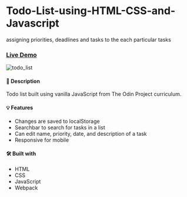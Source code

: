# Todo-List-using-HTML-CSS-and-Javascript
  assigning priorities, deadlines and tasks to the each particular tasks
### [Live Demo]()

![todo_list]()

#### 📝 Description
Todo list built using vanilla JavaScript from The Odin Project curriculum.

#### 💡 Features
* Changes are saved to localStorage
* Searchbar to search for tasks in a list
* Can edit name, priority, date, and description of a task
* Responsive for mobile

#### 🛠️ Built with 
 * HTML
 * CSS
 * JavaScript
 * Webpack
 
